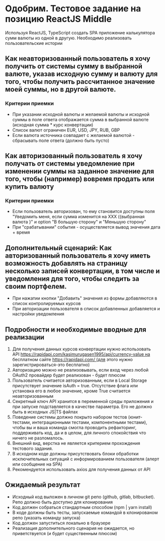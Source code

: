 # Одобрим. Тестовое задание на позицию ReactJS Middle
Используя ReactJS, TypeScript создать SPA приложение калькулятора сумм валюты из одной в другую.
Необходимо реализовать пользовательские истории

## Как неавторизованный пользователь я хочу получить от системы сумму в выбранной валюте, указав исходную сумму и валюту для того, чтобы получить рассчитанное значение моей суммы, но в другой валюте. 
### Критерии приемки
 - При указании исходной валюты и желаемой валюты и исходной суммы в поле ответа отображается сумма в выбранной валюте (исходная сумма * курс конвертации)
 - Список валют ограничен EUR, USD, JPY, RUB, GBP
 - Если валюта источника совпадает с желаемой валютой - сбрасывать поле ответа (должно быть пусто)
## Как авторизованный пользователь я хочу получать от системы уведомление при изменении суммы на заданное значение для того, чтобы (например) вовремя продать или купить валюту
### Критерии приемки
 - Если пользователь авторизован, то ему становится доступны поля "Уведомить меня, если сумма изменится на ХХХ ({выбранная валюта }" и option "В большую сторону" и "Меньшую сторону"
 - При "срабатывании" события - осуществляется вывод значения дата + время
## Дополнительный сценарий: Как авторизованный пользователь я хочу иметь возможность добавлять на страницу несколько записей конвертации, в том числе и уведомления для того, чтобы следить за своим портфелем.
 - При нажатии кнопки "Добавить" значения из формы добавляются в список контролируемых курсов
 - При авторизации пользователя в список добавленных добавляется и настройки уведомления

## Подробности и необходимые вводные для реализации

 1. Для получения данных курсов конвертации нужно использовать API https://rapidapi.com/kasimurugasen1995/api/currency-value на бесплатном сайте https://rapidapi.com/ (для этого нужно зарегистрироваться-это бесплатно)
 2. Авторизацию можно не реализовывать, если вход через любой OAuth2 провайдер будет реализован - будет плюсом
 3. Пользователь считается авторизованным, если в Local Storage присутствует значение isAuth = true. Отсутствие флага или установка его в любое значение, кроме True считается неавторизованным
 4. Секретный ключ API хранится в переменной среды приложения и при запуске подставляется в качестве параметра. Его не должно быть в исходных JS|TS файлах
 5. Поведение системы должно покрыто набором тестов (юнит-тестами, интеграционными тестами, компонентными тестами), чтобы вы и ваша команда смогла проводить рефакторинг, поддерживать код, да и в целом, для личного спокойствия что ничего не разломалось.
 6. Внешний вид, верстка не является критерием прохождения тестового задания.
 7. В исходном коде должны присутствовать блоки обработки исключительных ситуаций с информированием пользователя (алерт или сообщение на SPA)
 8. Рекомендуется использовать axios для получения данных от API

## Ожидаемый результат
 - Исходный код выложен в личном git репо (github, gitlab, bitbucket). Репо должно быть доступно для клонирования
 - Код должен собраться стандартным способом (npm | yarn install)
 - В коде должны быть тесты, запускаемые командой в клонированом репо (указать команду запуска)
 - Код должен запуститься локально в браузере
 - Реализация дополнительного сценария не ожидается, но приветствуется (и будет существенным плюсом)
